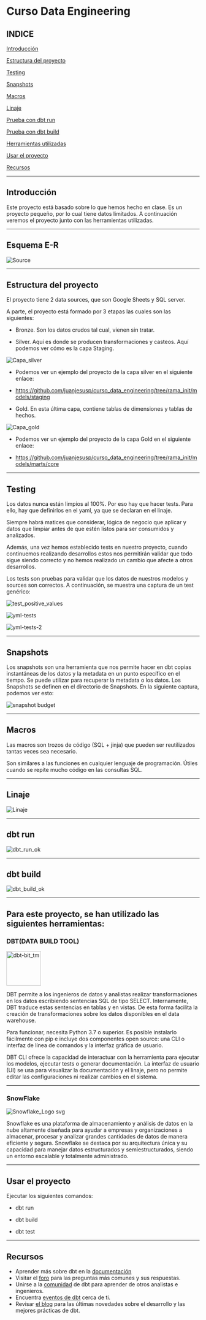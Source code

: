 # Curso Data Engineering

## **INDICE**

[Introducción](https://github.com/juanjesusp/curso_data_engineering/blob/rama_init/README.md#introducci%C3%B3n)

[Estructura del proyecto](https://github.com/juanjesusp/curso_data_engineering/blob/rama_init/README.md#estructura-del-proyecto)

[Testing](https://github.com/juanjesusp/curso_data_engineering/blob/rama_init/README.md#testing)

[Snapshots](https://github.com/juanjesusp/curso_data_engineering/blob/rama_init/README.md#snapshots)

[Macros](https://github.com/juanjesusp/curso_data_engineering/blob/rama_init/README.md#macros)

[Linaje](https://github.com/juanjesusp/curso_data_engineering/blob/rama_init/README.md#linaje)

[Prueba con dbt run](https://github.com/juanjesusp/curso_data_engineering/blob/rama_init/README.md#dbt-run)

[Prueba con dbt build](https://github.com/juanjesusp/curso_data_engineering/blob/rama_init/README.md#dbt-build)

[Herramientas utilizadas](https://github.com/juanjesusp/curso_data_engineering/blob/rama_init/README.md#para-este-proyecto-se-han-utilizado-las-siguientes-herramientas)

[Usar el proyecto](https://github.com/juanjesusp/curso_data_engineering/blob/rama_init/README.md#usar-el-proyecto)

[Recursos](https://github.com/juanjesusp/curso_data_engineering/blob/rama_init/README.md#recursos)

---

## **Introducción**

Este proyecto está basado sobre lo que hemos hecho en clase. Es un proyecto pequeño, por lo cual tiene datos limitados. A continuación veremos el proyecto junto con las herramientas utilizadas.

---

## **Esquema E-R**

![Source](https://github.com/juanjesusp/curso_data_engineering/assets/170645486/18573966-513f-40b6-ae02-92d263753e74)

---

## **Estructura del proyecto**

El proyecto tiene 2 data sources, que son Google Sheets y SQL server. 


A parte, el proyecto está formado por 3 etapas las cuales son las siguientes:


- Bronze. Son los datos crudos tal cual, vienen sin tratar.

- Silver. Aquí es donde se producen transformaciones y casteos. Aquí podemos ver cómo es la capa Staging.

![Capa_silver](https://github.com/juanjesusp/curso_data_engineering/assets/170645486/5da2f7d5-414c-44b0-8968-6b2229999fb7)


- Podemos ver un ejemplo del proyecto de la capa silver en el siguiente enlace:

- https://github.com/juanjesusp/curso_data_engineering/tree/rama_init/models/staging

- Gold. En esta última capa, contiene tablas de dimensiones y tablas de hechos.
  
![Capa_gold](https://github.com/juanjesusp/curso_data_engineering/assets/170645486/5525741f-6437-46fc-9e68-d559332329e2)

- Podemos ver un ejemplo del proyecto de la capa Gold en el siguiente enlace:

- https://github.com/juanjesusp/curso_data_engineering/tree/rama_init/models/marts/core


---

## **Testing**

Los datos nunca están limpios al 100%. Por eso hay que hacer tests. Para ello, hay que definirlos en el yaml, ya que se declaran en el linaje.

Siempre habrá matices que considerar, lógica de negocio que aplicar y datos que limpiar antes de que estén listos para ser consumidos y analizados. 

Además, una vez hemos establecido tests en nuestro proyecto, cuando continuemos realizando desarrollos estos nos permitirán validar que todo sigue siendo correcto y no hemos realizado un cambio que afecte a otros desarrollos.


Los tests son pruebas para validar que los datos de nuestros modelos y sources son correctos. A continuación, se muestra una captura de un test genérico:

![test_positive_values](https://github.com/juanjesusp/curso_data_engineering/assets/170645486/586769f4-ea83-4c11-8223-91db463a3efd)

![yml-tests](https://github.com/juanjesusp/curso_data_engineering/assets/170645486/bcfcb170-bf70-4fd1-bc54-4fcb872674e4)

![yml-tests-2](https://github.com/juanjesusp/curso_data_engineering/assets/170645486/7409b0f4-9796-4839-98e1-6f8f11994021)

---

## **Snapshots**

Los snapshots son una herramienta que nos permite hacer en dbt copias instantáneas de los datos y la metadata en un punto específico en el tiempo. Se puede utilizar para recuperar la metadata o los datos. Los Snapshots se definen en el directorio de Snapshots. En la siguiente captura, podemos ver esto:


![snapshot budget](https://github.com/juanjesusp/curso_data_engineering/assets/170645486/162f0dc1-dc56-49b9-82f7-5fe108c68082)


---

## **Macros**

Las macros son trozos de código (SQL + jinja) que pueden ser reutilizados tantas veces sea necesario. 

Son similares a las funciones en cualquier lenguaje de programación. Útiles cuando se repite mucho código en las consultas SQL.


---

## **Linaje**

![Linaje](https://github.com/juanjesusp/curso_data_engineering/assets/170645486/56bc1a28-03be-4fc0-ae71-8d005559517e)


---

## **dbt run**

![dbt_run_ok](https://github.com/juanjesusp/curso_data_engineering/assets/170645486/6041cae9-6dc3-4f11-9fc8-8b6dbf839959)

---

## **dbt build**

![dbt_build_ok](https://github.com/juanjesusp/curso_data_engineering/assets/170645486/db951d28-184e-4244-881a-4b6e71633a3b)


---

## **Para este proyecto, se han utilizado las siguientes herramientas:**

### **DBT(DATA BUILD TOOL)**

<img width="90" alt="dbt-bit_tm" src="https://github.com/juanjesusp/curso_data_engineering/assets/170645486/c662e11c-30fa-4dae-b552-477d5bb3762a">



DBT permite a los ingenieros de datos y analistas realizar transformaciones en los datos escribiendo sentencias SQL de tipo SELECT. Internamente, DBT traduce estas sentencias en tablas y en vistas. De esta forma facilita la creación de transformaciones sobre los datos disponibles en el data warehouse.

Para funcionar, necesita Python 3.7 o superior. Es posible instalarlo fácilmente con pip e incluye dos componentes open source: una CLI o interfaz de línea de comandos y la interfaz gráfica de usuario.

DBT CLI ofrece la capacidad de interactuar con la herramienta para ejecutar los modelos, ejecutar tests o generar documentación. La interfaz de usuario (UI) se usa para visualizar la documentación y el linaje, pero no permite editar las configuraciones ni realizar cambios en el sistema.

---


### **SnowFlake**

![Snowflake_Logo svg](https://github.com/juanjesusp/curso_data_engineering/assets/170645486/85aec1d9-4443-4fd6-b56a-2921c2c378d3)


Snowflake es una plataforma de almacenamiento y análisis de datos en la nube altamente diseñada para ayudar a empresas y organizaciones a almacenar, procesar y analizar grandes cantidades de datos de manera eficiente y segura. Snowflake se destaca por su arquitectura única y su capacidad para manejar datos estructurados y semiestructurados, siendo un entorno escalable y totalmente administrado. 

---


## **Usar el proyecto**

Ejecutar los siguientes comandos:

- dbt run

- dbt build

- dbt test

---

## **Recursos**

- Aprender más sobre dbt en la [documentación](https://docs.getdbt.com/docs/introduction)
- Visitar el [foro](https://discourse.getdbt.com/) para las preguntas más comunes y sus respuestas.
- Unirse a la [comunidad](http://community.getbdt.com/) de dbt para aprender de otros analistas e ingenieros.
- Encuentra [eventos de dbt](https://events.getdbt.com/) cerca de ti.
- Revisar [el blog](https://blog.getdbt.com/) para las últimas novedades sobre el desarrollo y las mejores prácticas de dbt.
